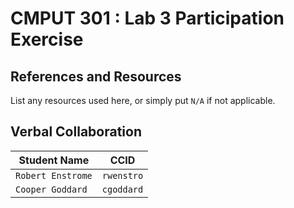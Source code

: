 # CMPUT 301 : Lab 3 Participation Exercise

## References and Resources

List any resources used here, or simply put `N/A` if not applicable.

## Verbal Collaboration

| Student Name | CCID      |
| ------------ | --------- |
| `Robert Enstrome`    | `rwenstro` |
| `Cooper Goddard` | `cgoddard`  |

